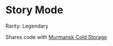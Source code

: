 Story Mode
===

Rarity: Legendary

Shares code with [Murmansk Cold Storage][1]

[1]: https://github.com/mvasilkov/murmansk
